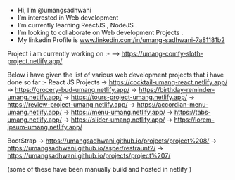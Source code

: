 - Hi, I’m @umangsadhwani
- I’m interested in Web development 
- I’m currently learning ReactJS , NodeJS  .
- I’m looking to collaborate on Web development Projects . 
- My linkedin Profile is www.linkedin.com/in/umang-sadhwani-7a81181b2

Project i am currently working on :- 
--> https://umang-comfy-sloth-project.netlify.app/

Below i have given the list of various  web development projects that i have done so far :- 
React JS Projects
-> https://cocktail-umang-react.netlify.app/
-> https://grocery-bud-umang.netlify.app/
-> https://birthday-reminder-umang.netlify.app/
-> https://tours-project-umang.netlify.app/
-> https://review-project-umang.netlify.app/
-> https://accordian-menu-umang.netlify.app/
-> https://menu-umang.netlify.app/
-> https://tabs-umang.netlify.app/
-> https://slider-umang.netlify.app/
-> https://lorem-ipsum-umang.netlify.app/

BootStrap 
-> https://umangsadhwani.github.io/projects/project%208/
-> https://umangsadhwani.github.io/asper/restraunt2/
-> https://umangsadhwani.github.io/projects/project%207/

(some of these have been manually build and hosted in netlify  )


<!---
umangsadhwani/umangsadhwani is a ✨ special ✨ repository because its `README.md` (this file) appears on your GitHub profile.
You can click the Preview link to take a look at your changes.
--->
